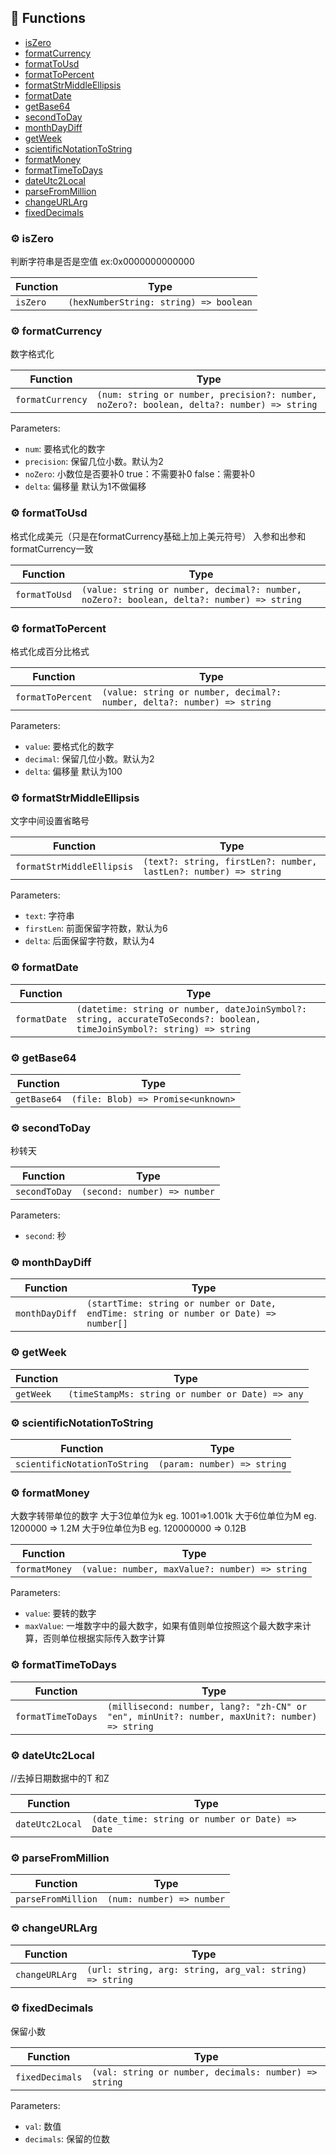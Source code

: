 ## :toolbox: Functions

- [isZero](#gear-iszero)
- [formatCurrency](#gear-formatcurrency)
- [formatToUsd](#gear-formattousd)
- [formatToPercent](#gear-formattopercent)
- [formatStrMiddleEllipsis](#gear-formatstrmiddleellipsis)
- [formatDate](#gear-formatdate)
- [getBase64](#gear-getbase64)
- [secondToDay](#gear-secondtoday)
- [monthDayDiff](#gear-monthdaydiff)
- [getWeek](#gear-getweek)
- [scientificNotationToString](#gear-scientificnotationtostring)
- [formatMoney](#gear-formatmoney)
- [formatTimeToDays](#gear-formattimetodays)
- [dateUtc2Local](#gear-dateutc2local)
- [parseFromMillion](#gear-parsefrommillion)
- [changeURLArg](#gear-changeurlarg)
- [fixedDecimals](#gear-fixeddecimals)

### :gear: isZero

判断字符串是否是空值 ex:0x0000000000000

| Function | Type |
| ---------- | ---------- |
| `isZero` | `(hexNumberString: string) => boolean` |

### :gear: formatCurrency

数字格式化

| Function | Type |
| ---------- | ---------- |
| `formatCurrency` | `(num: string or number, precision?: number, noZero?: boolean, delta?: number) => string` |

Parameters:

* `num`: 要格式化的数字
* `precision`: 保留几位小数。默认为2
* `noZero`: 小数位是否要补0 true：不需要补0  false：需要补0
* `delta`: 偏移量 默认为1不做偏移


### :gear: formatToUsd

格式化成美元（只是在formatCurrency基础上加上美元符号）
入参和出参和formatCurrency一致

| Function | Type |
| ---------- | ---------- |
| `formatToUsd` | `(value: string or number, decimal?: number, noZero?: boolean, delta?: number) => string` |

### :gear: formatToPercent

格式化成百分比格式

| Function | Type |
| ---------- | ---------- |
| `formatToPercent` | `(value: string or number, decimal?: number, delta?: number) => string` |

Parameters:

* `value`: 要格式化的数字
* `decimal`: 保留几位小数。默认为2
* `delta`: 偏移量 默认为100


### :gear: formatStrMiddleEllipsis

文字中间设置省略号

| Function | Type |
| ---------- | ---------- |
| `formatStrMiddleEllipsis` | `(text?: string, firstLen?: number, lastLen?: number) => string` |

Parameters:

* `text`: 字符串
* `firstLen`: 前面保留字符数，默认为6
* `delta`: 后面保留字符数，默认为4


### :gear: formatDate

| Function | Type |
| ---------- | ---------- |
| `formatDate` | `(datetime: string or number, dateJoinSymbol?: string, accurateToSeconds?: boolean, timeJoinSymbol?: string) => string` |

### :gear: getBase64

| Function | Type |
| ---------- | ---------- |
| `getBase64` | `(file: Blob) => Promise<unknown>` |

### :gear: secondToDay

秒转天

| Function | Type |
| ---------- | ---------- |
| `secondToDay` | `(second: number) => number` |

Parameters:

* `second`: 秒


### :gear: monthDayDiff

| Function | Type |
| ---------- | ---------- |
| `monthDayDiff` | `(startTime: string or number or Date, endTime: string or number or Date) => number[]` |

### :gear: getWeek

| Function | Type |
| ---------- | ---------- |
| `getWeek` | `(timeStampMs: string or number or Date) => any` |

### :gear: scientificNotationToString

| Function | Type |
| ---------- | ---------- |
| `scientificNotationToString` | `(param: number) => string` |

### :gear: formatMoney

大数字转带单位的数字
大于3位单位为k eg. 1001=>1.001k
大于6位单位为M eg. 1200000 => 1.2M 
大于9位单位为B eg. 120000000 => 0.12B

| Function | Type |
| ---------- | ---------- |
| `formatMoney` | `(value: number, maxValue?: number) => string` |

Parameters:

* `value`: 要转的数字
* `maxValue`: 一堆数字中的最大数字，如果有值则单位按照这个最大数字来计算，否则单位根据实际传入数字计算


### :gear: formatTimeToDays

| Function | Type |
| ---------- | ---------- |
| `formatTimeToDays` | `(millisecond: number, lang?: "zh-CN" or "en", minUnit?: number, maxUnit?: number) => string` |

### :gear: dateUtc2Local

//去掉日期数据中的T 和Z

| Function | Type |
| ---------- | ---------- |
| `dateUtc2Local` | `(date_time: string or number or Date) => Date` |

### :gear: parseFromMillion

| Function | Type |
| ---------- | ---------- |
| `parseFromMillion` | `(num: number) => number` |

### :gear: changeURLArg

| Function | Type |
| ---------- | ---------- |
| `changeURLArg` | `(url: string, arg: string, arg_val: string) => string` |

### :gear: fixedDecimals

保留小数

| Function | Type |
| ---------- | ---------- |
| `fixedDecimals` | `(val: string or number, decimals: number) => string` |

Parameters:

* `val`: 数值
* `decimals`: 保留的位数



